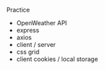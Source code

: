 Practice

- OpenWeather API
- express
- axios
- client / server
- css grid
- client cookies / local storage
